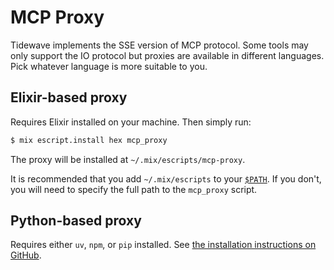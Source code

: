 # MCP Proxy

Tidewave implements the SSE version of MCP protocol. Some tools may only support the IO
protocol but proxies are available in different languages. Pick whatever language is more
suitable to you.

## Elixir-based proxy

Requires Elixir installed on your machine. Then simply run:

```bash
$ mix escript.install hex mcp_proxy
```

The proxy will be installed at `~/.mix/escripts/mcp-proxy`.

It is recommended that you add `~/.mix/escripts` to your
[`$PATH`](https://en.wikipedia.org/wiki/PATH_(variable)).
If you don't, you will need to specify the full path to
the `mcp_proxy` script.

## Python-based proxy

Requires either `uv`, `npm`, or `pip` installed. See [the installation instructions on GitHub](https://github.com/sparfenyuk/mcp-proxy#installation).
